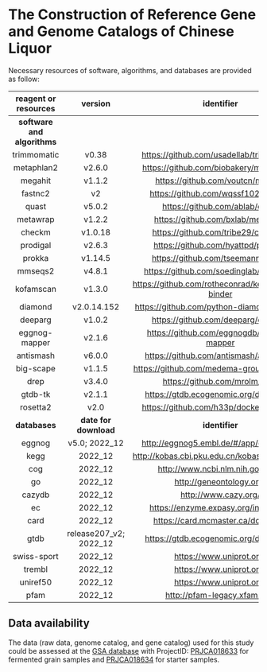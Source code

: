 # The Construction of Reference Gene and Genome Catalogs of Chinese Liquor

Necessary resources of software, algorithms, and databases are provided as follow:

| **reagent or resources**    | **version**                | **identifier**                                        | **source**                                         |
|:-----------------------:|:----------------------:|:-------------------------------------------------:|:----------------------------------------------:|
| **software and algorithms** |                        |                                                   |                                                |
| trimmomatic             | v0.38                  | https://github.com/usadellab/trimmomatic          | https://doi.org/10.1093/bioinformatics/btu170  |
| metaphlan2              | v2.6.0                 | https://github.com/biobakery/metaphlan2           | https://doi.org/10.1038/nmeth.3589             |
| megahit                 | v1.1.2                 | https://github.com/voutcn/megahit                 | https://doi.org/10.1093/bioinformatics/btv033  |
| fastnc2                 | v2                     | https://github.com/wqssf102/fastnc2               | https://doi.org/10.1073/pnas.202532111         |
| quast                   | v5.0.2                 | https://github.com/ablab/quast                    | https://doi.org/10.1093/bioinformatics/btt086  |
| metawrap                | v1.2.2                 | https://github.com/bxlab/metawrap                 | https://doi.org/10.1186/s40168-018-0541-1      |
| checkm                  | v1.0.18                | https://github.com/tribe29/checkmk                | https://doi.org/10.1101/gr.186072.114          |
| prodigal                | v2.6.3                 | https://github.com/hyattpd/prodigal               | https://doi.org/10.1186/1471-2105-11-119       |
| prokka                  | v1.14.5                | https://github.com/tseemann/prokka                | https://doi.org/10.1093/bioinformatics/btu153  |
| mmseqs2                 | v4.8.1                 | https://github.com/soedinglab/mmseqs2             | https://doi.org/10.1093/bioinformatics/btq003  |
| kofamscan               | v1.3.0                 | https://github.com/rotheconrad/keggdecoder-binder | https://doi.org/10.1093/bioinformatics/btz859  |
| diamond                 | v2.0.14.152            | https://github.com/python-diamond/diamond         | https://doi.org/10.1038/nmeth.3176             |
| deeparg                 | v1.0.2                 | https://github.com/deeparg/deeparg                | https://doi.org/10.1186/s40168-018-0401-z      |
| eggnog-mapper           | v2.1.6                 | https://github.com/eggnogdb/eggnog-mapper         | https://doi.org/10.1093/molbev/msab293         |
| antismash               | v6.0.0                 | https://github.com/antismash/antismash            | https://doi.org/10.1093/nar/gkab335            |
| big-scape               | v1.1.5                 | https://github.com/medema-group/big-scape         | https://doi.org/10.1038/s41589-019-0400-9      |
| drep                    | v3.4.0                 | https://github.com/mrolm/drep                     | https://doi.org/10.1038/ismej.2017.126         |
| gtdb-tk                 | v2.1.1                 | https://gtdb.ecogenomic.org/downloads             | https://doi.org/10.1093/bioinformatics/btac672 |
| rosetta2                | v2.0                   | https://github.com/h33p/docker-rosetta2           | https://doi.org/10.1006/jmbi.1997.0959         |
| **databases**               | **date for download**      | **identifier**                                        | **source**                                         |
| eggnog                  | v5.0; 2022_12          | http://eggnog5.embl.de/#/app/downloads            | https://doi.org/10.1093/nar/gky1085            |
| kegg                    | 2022_12                | http://kobas.cbi.pku.edu.cn/kobas3/download/      | https://doi.org/10.1093/nar/gkaa970            |
| cog                     | 2022_12                | http://www.ncbi.nlm.nih.gov/cog/                  | http://oi.org/10.1093/nar/gkaa1018             |
| go                      | 2022_12                | http://geneontology.org/                          | http://oi.org/10.1093/nar/gky1055              |
| cazydb                  | 2022_12                | http://www.cazy.org/                              | https://doi.org/10.1093/nar/gkn663             |
| ec                      | 2022_12                | https://enzyme.expasy.org/index.html              | http://oi.org/10.1093/nar/28.1.304             |
| card                    | 2022_12                | https://card.mcmaster.ca/download                 | https://doi.org/10.1093/nar/gkz935             |
| gtdb                    | release207_v2; 2022_12 | https://gtdb.ecogenomic.org/downloads             | https://doi.org/10.1093/bioinformatics/btac672 |
| swiss-sport             | 2022_12                | https://www.uniprot.org/                          | https://doi.org/10.1093/nar/gkac1052           |
| trembl                  | 2022_12                | https://www.uniprot.org/                          | https://doi.org/10.1093/nar/gkac1052           |
| uniref50                | 2022_12                | https://www.uniprot.org/                          | https://doi.org/10.1093/bioinformatics/btm098  |
| pfam                    | 2022_12                | http://pfam-legacy.xfam.org/                      | https://doi.org/10.1093/nar/gkaa913            |


<h2>Data availability</h2>

The data (raw data, genome catalog, and gene catalog) used for this study could be assessed at the <a href="https://ngdc.cncb.ac.cn/gsa/" title="GSA database">GSA database</a> with ProjectID: <a href="https://ngdc.cncb.ac.cn/search/?dbId=gsa&q=PRJCA018633" title="PRJCA018633">PRJCA018633</a> for fermented grain samples and <a href="https://ngdc.cncb.ac.cn/search/?dbId=gsa&q=PRJCA018634" title="PRJCA018634">PRJCA018634</a> for starter samples.


